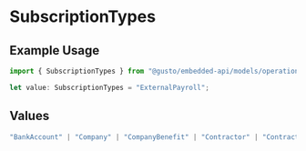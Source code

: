 # SubscriptionTypes

## Example Usage

```typescript
import { SubscriptionTypes } from "@gusto/embedded-api/models/operations";

let value: SubscriptionTypes = "ExternalPayroll";
```

## Values

```typescript
"BankAccount" | "Company" | "CompanyBenefit" | "Contractor" | "ContractorPayment" | "Employee" | "EmployeeBenefit" | "EmployeeJobCompensation" | "ExternalPayroll" | "Form" | "Location" | "Notification" | "Payroll" | "PaySchedule" | "Signatory"
```